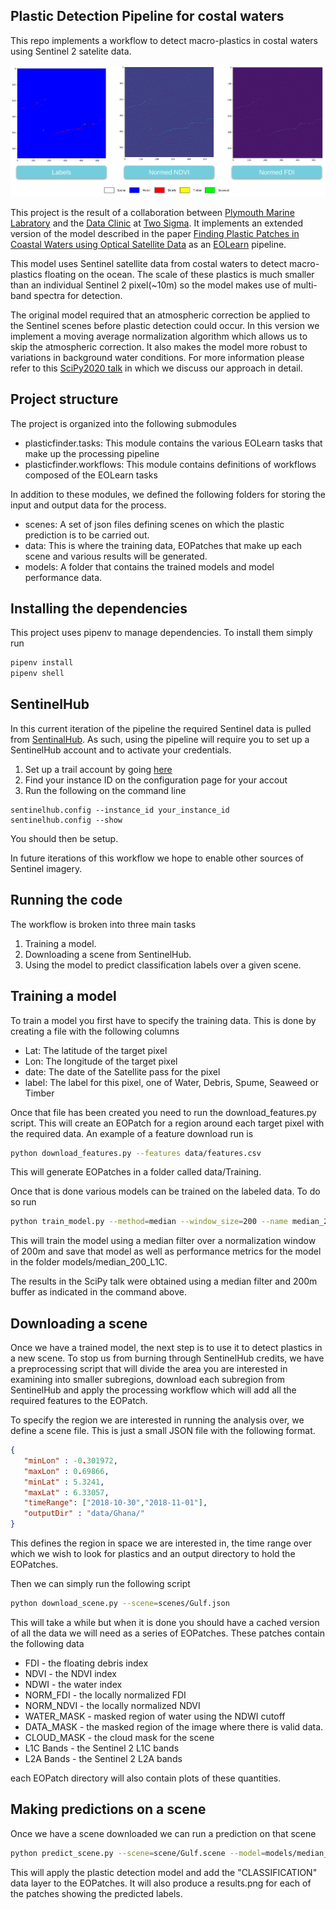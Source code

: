 ## Plastic Detection Pipeline for costal waters

This repo implements a workflow to detect macro-plastics in costal waters using Sentinel 2 satelite data. 

![example](images/example.png)

This project is the result of a collaboration between [Plymouth Marine Labratory](https://www.pml.ac.uk/) and the [Data Clinic](https://dataclinic.twosigma.com/) at [Two Sigma](https://www.twosigma.com/). It implements an extended version of the model described in the paper [Finding Plastic Patches in Coastal Waters using Optical Satellite Data](https://www.nature.com/articles/s41598-020-62298-z) as an [EOLearn](https://github.com/sentinel-hub/eo-learn) pipeline.
 
This model uses Sentinel satellite data from costal waters to detect macro-plastics floating on the ocean. The scale of these plastics is much smaller than an individual Sentinel 2 pixel(~10m) so the model makes use of multi-band spectra for detection.
 
The original model required that an atmospheric correction be applied to the Sentinel scenes before plastic detection could occur. In this version we implement a moving average normalization algorithm
which allows us to skip the atmospheric correction. It also makes the model more robust to variations in background water conditions. For more information please refer to this [SciPy2020 talk](https://www.youtube.com/watch?v=ylT4J6wCctQ) in which we discuss our approach in detail.
 
 
## Project structure
 
The project is organized into the following submodules
 
- plasticfinder.tasks: This module contains the various EOLearn tasks that make up the processing pipeline
- plasticfinder.workflows: This module contains definitions of workflows composed of the EOLearn tasks
 
In addition to these modules, we defined the following folders for storing the input and output data for the process.
 
- scenes: A set of json files defining scenes on which the plastic prediction is to be carried out.
- data: This is where the training data, EOPatches that make up each scene and various results will be generated.
- models: A folder that contains the trained models and model performance data.
 
## Installing the dependencies
 
This project uses pipenv to manage dependencies. To install them simply run
 
```bash
pipenv install
pipenv shell
```
 
## SentinelHub
 
In this current iteration of the pipeline the required Sentinel data is pulled from [SentinalHub](https://www.sentinel-hub.com/).
As such, using the pipeline will require you to set up a SentinelHub account and to activate your credentials.
 
1. Set up a trail account by going [here](https://www.sentinel-hub.com/trial)
2. Find your instance ID on the configuration page for your accout
3. Run the following on the command line
 
```
sentinelhub.config --instance_id your_instance_id
sentinelhub.config --show
```
 
You should then be setup.
 
In future iterations of this workflow we hope to enable other sources of Sentinel imagery.
 
## Running the code
 
The workflow is broken into three main tasks
 
1) Training a model.
2) Downloading a scene from SentinelHub.
3) Using the model to predict classification labels over a given scene.
 
## Training a model
 
To train a model you first have to specify the training data. This is done by creating a file with the following columns
 
- Lat: The latitude of the target pixel
- Lon: The longitude of the target pixel
- date: The date of the Satellite pass for the pixel
- label: The label for this pixel, one of Water, Debris, Spume, Seaweed or Timber
 
Once that file has been created you need to run the download_features.py script. This will create an EOPatch for a region around each target pixel with the required data. An example of a feature download run is
 
```bash
python download_features.py --features data/features.csv
```
 
This will generate EOPatches in a folder called data/Training.
 
Once that is done various models can be trained on the labeled data. To do so run
 
```bash
python train_model.py --method=median --window_size=200 --name median_200_L1C
```
 
This will train the model using a median filter over a normalization window of 200m and save that model as well as performance metrics for the model in the folder models/median_200_L1C.
 
The results in the SciPy talk were obtained using a median filter and 200m buffer as indicated in the command above.
 
## Downloading a scene
 
Once we have a trained model, the next step is to use it to detect plastics in a new scene. To stop us from burning through SentinelHub credits, we have a preprocessing script that will divide the area you are interested in examining into smaller subregions, download each subregion from SentinelHub and apply the processing workflow which will add all the required features to the EOPatch.
 
To specify the region we are interested in running the analysis over, we define a scene file. This is just a small JSON file with the following format.
 
```json
{
   "minLon" : -0.301972,
   "maxLon" : 0.69866,
   "minLat" : 5.3241,
   "maxLat" : 6.33057,
   "timeRange": ["2018-10-30","2018-11-01"],
   "outputDir" : "data/Ghana/"
}
```
 
This defines the region in space we are interested in, the time range over which we wish to look for plastics and an output directory to hold the EOPatches.
 
Then we can simply run the following script
 
```bash
python download_scene.py --scene=scenes/Gulf.json
```
 
This will take a while but when it is done you should have a cached version of all the data we will need as a series of EOPatches. These patches contain the following data
 
- FDI - the floating debris index
- NDVI - the NDVI index
- NDWI - the water index
- NORM_FDI - the locally normalized FDI
- NORM_NDVI - the locally normalized NDVI
- WATER_MASK - masked region of water using the NDWI cutoff
- DATA_MASK - the masked region of the image where there is valid data.
- CLOUD_MASK - the cloud mask for the scene
- L1C Bands - the Sentinel 2 L1C bands
- L2A Bands - the Sentinel 2 L2A bands
 
each EOPatch directory will also contain plots of these quantities.
 
## Making predictions on a scene
 
Once we have a scene downloaded we can run a prediction on that scene
 
```bash
python predict_scene.py --scene=scene/Gulf.scene --model=models/median_200_L1C --method=median -window=200
```
 
This will apply the plastic detection model and add the "CLASSIFICATION" data layer to the EOPatches. It will also produce a results.png for each of the patches showing the predicted labels.
 
